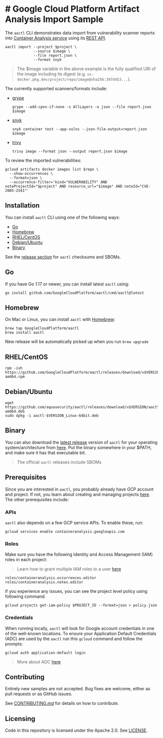 # # Google Cloud Platform Artifact Analysis Import Sample

The `aactl` CLI demonstrates data import from vulnerability scanner reports into [Container Analysis service](https://cloud.google.com/container-analysis/docs/container-analysis) using its [REST API](https://cloud.google.com/container-analysis/docs/reference/rest). 

```shell
aactl import --project $project \
             --source $image \
             --file report.json \
             --format snyk
```

> The $image variable in the above example is the fully qualified URI of the image including its digest (e.g. `us-docker.pkg.dev/project/repo/image@sha256:397d453...`).

The currently supported scanners/formats include:

* [grype](https://github.com/anchore/grype)

  `grype --add-cpes-if-none -s AllLayers -o json --file report.json $image`

* [snyk](https://github.com/snyk/cli)

  `snyk container test --app-vulns --json-file-output=report.json $image`

* [trivy](https://github.com/aquasecurity/trivy)

  `trivy image --format json --output report.json $image`

To review the imported vulnerabilities:

```shell
gcloud artifacts docker images list $repo \
  --show-occurrences \
  --format=json \
  --occurrence-filter='kind="VULNERABILITY" AND noteProjectId="$project" AND resource_url="$image" AND noteId="CVE-2005-2541"'
```

## Installation 

You can install `aactl` CLI using one of the following ways:

* [Go](#go)
* [Homebrew](#homebrew)
* [RHEL/CentOS](#rhelcentos)
* [Debian/Ubuntu](#debianubuntu)
* [Binary](#binary)

See the [release section](https://github.com/GoogleCloudPlatform/aactl/releases/latest) for `aactl` checksums and SBOMs.

## Go

If you have Go 1.17 or newer, you can install latest `aactl` using:

```shell
go install github.com/GoogleCloudPlatform/aactl/cmd/aactl@latest
```

## Homebrew

On Mac or Linux, you can install `aactl` with [Homebrew](https://brew.sh/):

```shell
brew tap GoogleCloudPlatform/aactl
brew install aactl
```

New release will be automatically picked up when you run `brew upgrade`

## RHEL/CentOS

```shell
rpm -ivh https://github.com/GoogleCloudPlatform/aactl/releases/download/v$VERSION/aactl-$VERSION_Linux-amd64.rpm
```

## Debian/Ubuntu

```shell
wget https://github.com/aquasecurity/aactl/releases/download/v$VERSION/aactl-$VERSION_Linux-amd64.deb
sudo dpkg -i aactl-$VERSION_Linux-64bit.deb
```

## Binary 

You can also download the [latest release](https://github.com/GoogleCloudPlatform/aactl/releases/latest) version of `aactl` for your operating system/architecture from [here](https://github.com/GoogleCloudPlatform/aactl/releases/latest). Put the binary somewhere in your $PATH, and make sure it has that executable bit.

> The official `aactl` releases include SBOMs

## Prerequisites 

Since you are interested in `aactl`, you probably already have GCP account and project. If not, you learn about creating and managing projects [here](https://cloud.google.com/resource-manager/docs/creating-managing-projects). The other prerequisites include:

### APIs

`aactl` also depends on a few GCP service APIs. To enable these, run:

```shell
gcloud services enable containeranalysis.googleapis.com
```

### Roles

Make sure you have the following Identity and Access Management (IAM) roles in each project: 

> Learn how to grant multiple IAM roles to a user [here](https://cloud.google.com/iam/docs/granting-changing-revoking-access#multiple-roles)

```shell
roles/containeranalysis.occurrences.editor
roles/containeranalysis.notes.editor
```

If you experience any issues, you can see the project level policy using following command:

```shell
gcloud projects get-iam-policy $PROJECT_ID --format=json > policy.json
```

### Credentials

When running locally, `aactl` will look for Google account credentials in one of the well-known locations. To ensure your Application Default Credentials (ADC) are used by the `aactl` run this `gcloud` command and follow the prompts:

```shell
gcloud auth application-default login
```

> More about ADC [here](https://cloud.google.com/docs/authentication/provide-credentials-adc)

## Contributing

Entirely new samples are not accepted. Bug fixes are welcome, either as pull
requests or as GitHub issues.

See [CONTRIBUTING.md](CONTRIBUTING.md) for details on how to contribute.

## Licensing

Code in this repository is licensed under the Apache 2.0. See [LICENSE](LICENSE).
